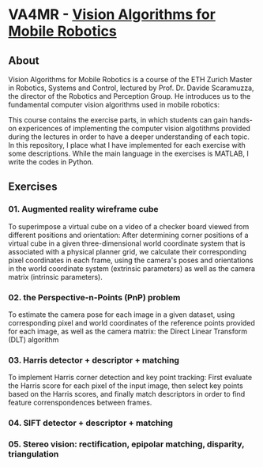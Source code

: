 # VA4MR - [Vision Algorithms for Mobile Robotics](http://rpg.ifi.uzh.ch/teaching.html)

## About
Vision Algorithms for Mobile Robotics is a course of the ETH Zurich Master in Robotics, Systems and Control, lectured by Prof. Dr. Davide Scaramuzza, the director of the Robotics and Perception Group. He introduces us to the fundamental computer vision algorithms used in mobile robotics:

This course contains the exercise parts, in which students can gain hands-on expericences of implementing the computer vision algotithms provided during the lectures in order to have a deeper understanding of each topic. In this repository, I place what I have implemented for each exercise with some descriptions. While the main language in the exercises is MATLAB, I write the codes in Python.

## Exercises
### 01. Augmented reality wireframe cube
To superimpose a virtual cube on a video of a checker board viewed from different positions and orientation: 
After determining corner positions of a virtual cube in a given three-dimensional world coordinate system that is associated with a physical planner grid, 
we calculate their corresponding pixel coordinates in each frame, using the camera's poses and orientations in the world coordinate system (extrinsic parameters) as well as the camera matrix (intrinsic parameters).

### 02. the Perspective-n-Points (PnP) problem
To estimate the camera pose for each image in a given dataset, using corresponding pixel and world coordinates of the reference points provided for each image, as well as the camera matrix: the Direct Linear Transform (DLT) algorithm

### 03. Harris detector + descriptor + matching
To implement Harris corner detection and key point tracking: First evaluate the Harris score for each pixel of the input image, then select key points based on the Harris scores, and finally match descriptors in order to find feature correnspondences between frames. 

### 04. SIFT detector + descriptor + matching

### 05. Stereo vision: rectification, epipolar matching, disparity, triangulation
